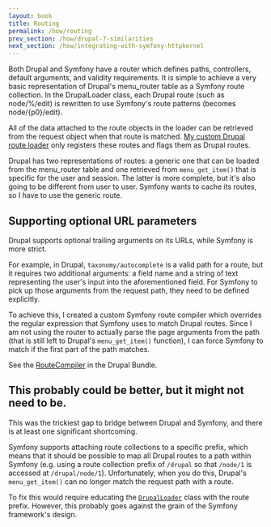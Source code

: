 ```yaml
---
layout: book
title: Routing
permalink: /how/routing
prev_section: /how/drupal-7-similarities
next_section: /how/integrating-with-symfony-httpkernel
---
```


Both Drupal and Symfony have a router which defines paths, controllers, default arguments, and validity requirements. It is simple to achieve a very basic representation of Drupal's menu\_router table as a Symfony route collection. In the DrupalLoader class, each Drupal route (such as node/%/edit) is rewritten to use Symfony's route patterns (becomes node/{p0}/edit).

All of the data attached to the route objects in the loader can be retrieved from the request object when that route is matched. [My custom Drupal route loader](https://github.com/bangpound/drupal-bundle/blob/master/Routing/DrupalLoader.php) only registers these routes and flags them as Drupal routes.

Drupal has two representations of routes: a generic one that can be loaded from the menu\_router table and one retrieved from `menu_get_item()` that is specific for the user and session. The latter is more complete, but it's also going to be different from user to user. Symfony wants to cache its routes, so I have to use the generic route.

## Supporting optional URL parameters

Drupal supports optional trailing arguments on its URLs, while Symfony is more strict.

For example, in Drupal, `taxonomy/autocomplete` is a valid path for a route, but it requires two additional arguments: a field name and a string of text representing the user's input into the aforementioned field. For Symfony to pick up those arguments from the request path, they need to be defined explicitly.

To achieve this, I created a custom Symfony route compiler which overrides the regular expression that Symfony uses to match Drupal routes. Since I am not using the router to actually parse the page arguments from the path (that is still left to Drupal's `menu_get_item()` function), I can force Symfony to match if the first part of the path matches.

See the [RouteCompiler](https://github.com/bangpound/drupal-bundle/blob/master/Routing/RouteCompiler.php#L147) in the Drupal Bundle.

## This probably could be better, but it might not need to be.

This was the trickiest gap to bridge between Drupal and Symfony, and there is at least one significant shortcoming.

Symfony supports attaching route collections to a specific prefix, which means that it should be possible to map all Drupal routes to a path within Symfony (e.g. using a route collection prefix of `/drupal` so that `/node/1` is accessed at `/drupal/node/1`). Unfortunately, when you do this, Drupal's `menu_get_item()` can no longer match the request path with a route.

To fix this would require educating the [`DrupalLoader`](https://github.com/bangpound/drupal-bundle/blob/master/Routing/DrupalLoader.php) class with the route prefix. However, this probably goes against the grain of the Symfony framework's design.
